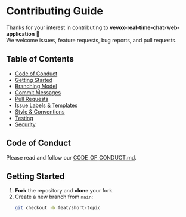 # Contributing Guide

Thanks for your interest in contributing to **vevox-real-time-chat-web-application** 🎉  
We welcome issues, feature requests, bug reports, and pull requests.

## Table of Contents

- [Code of Conduct](#code-of-conduct)
- [Getting Started](#getting-started)
- [Branching Model](#branching-model)
- [Commit Messages](#commit-messages)
- [Pull Requests](#pull-requests)
- [Issue Labels & Templates](#issue-labels--templates)
- [Style & Conventions](#style--conventions)
- [Testing](#testing)
- [Security](#security)

## Code of Conduct

Please read and follow our [CODE_OF_CONDUCT.md](CODE_OF_CONDUCT.md).

## Getting Started

1. **Fork** the repository and **clone** your fork.
2. Create a new branch from `main`:
   ```bash
   git checkout -b feat/short-topic
   ```

